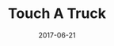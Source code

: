 ---
title: Touch A Truck
description: Trucks, Emergency Vehicles and even the military.
permalink: /posts/touch-a-truck/
date: 2017-06-21
tagz:
 - eastern ontario
 - things to do
---